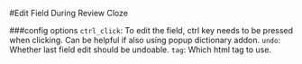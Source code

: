 #Edit Field During Review Cloze

###config options
`ctrl_click`: To edit the field, ctrl key needs to be pressed when clicking. Can be helpful if also using popup dictionary addon.
`undo`: Whether last field edit should be undoable.
`tag`: Which html tag to use. 